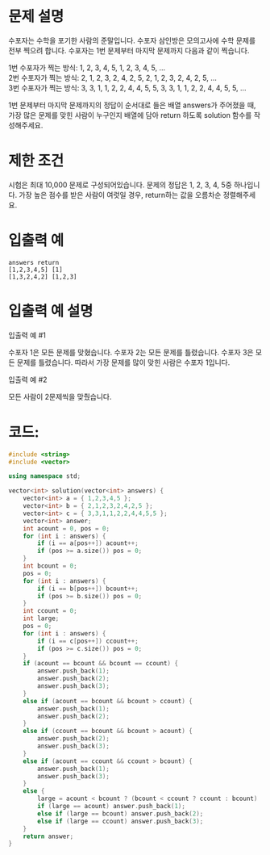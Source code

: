 # 문제 설명
수포자는 수학을 포기한 사람의 준말입니다. 수포자 삼인방은 모의고사에 수학 문제를 전부 찍으려 합니다. 수포자는 1번 문제부터 마지막 문제까지 다음과 같이 찍습니다.  

1번 수포자가 찍는 방식: 1, 2, 3, 4, 5, 1, 2, 3, 4, 5, ...  
2번 수포자가 찍는 방식: 2, 1, 2, 3, 2, 4, 2, 5, 2, 1, 2, 3, 2, 4, 2, 5, ...  
3번 수포자가 찍는 방식: 3, 3, 1, 1, 2, 2, 4, 4, 5, 5, 3, 3, 1, 1, 2, 2, 4, 4, 5, 5, ...  

1번 문제부터 마지막 문제까지의 정답이 순서대로 들은 배열 answers가 주어졌을 때, 가장 많은 문제를 맞힌 사람이 누구인지 배열에 담아 return 하도록 solution 함수를 작성해주세요.  

# 제한 조건
시험은 최대 10,000 문제로 구성되어있습니다.
문제의 정답은 1, 2, 3, 4, 5중 하나입니다.
가장 높은 점수를 받은 사람이 여럿일 경우, return하는 값을 오름차순 정렬해주세요.
# 입출력 예
```
answers	return
[1,2,3,4,5]	[1]
[1,3,2,4,2]	[1,2,3]
```
# 입출력 예 설명
입출력 예 #1

수포자 1은 모든 문제를 맞혔습니다.
수포자 2는 모든 문제를 틀렸습니다.
수포자 3은 모든 문제를 틀렸습니다.
따라서 가장 문제를 많이 맞힌 사람은 수포자 1입니다.

입출력 예 #2

모든 사람이 2문제씩을 맞췄습니다.

# 코드:
```c++
#include <string>
#include <vector>

using namespace std;

vector<int> solution(vector<int> answers) {
    vector<int> a = { 1,2,3,4,5 };
	vector<int> b = { 2,1,2,3,2,4,2,5 };
	vector<int> c = { 3,3,1,1,2,2,4,4,5,5 };
	vector<int> answer;
	int acount = 0, pos = 0; 
	for (int i : answers) {
		if (i == a[pos++]) acount++;
		if (pos >= a.size()) pos = 0;
	}
	int bcount = 0; 
	pos = 0;
	for (int i : answers) {
		if (i == b[pos++]) bcount++;
		if (pos >= b.size()) pos = 0;
	}
	int ccount = 0;
	int large;
	pos = 0;
	for (int i : answers) {
		if (i == c[pos++]) ccount++;
		if (pos >= c.size()) pos = 0;
	}
	if (acount == bcount && bcount == ccount) {
		answer.push_back(1);
		answer.push_back(2);
		answer.push_back(3);
	}
	else if (acount == bcount && bcount > ccount) {
		answer.push_back(1);
		answer.push_back(2);
	}
	else if (ccount == bcount && bcount > acount) {
		answer.push_back(2);
		answer.push_back(3);
	}
	else if (acount == ccount && ccount > bcount) {
		answer.push_back(1);
		answer.push_back(3);
	}
	else {
		large = acount < bcount ? (bcount < ccount ? ccount : bcount) : (acount < ccount ? ccount : acount);
		if (large == acount) answer.push_back(1);
		else if (large == bcount) answer.push_back(2);
		else if (large == ccount) answer.push_back(3);
	}
    return answer;
}
```
